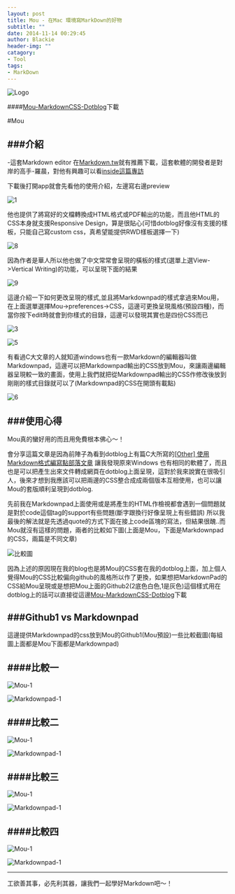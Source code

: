 ```yaml
---
layout: post
title: Mou - 在Mac 環境寫MarkDown的好物
subtitle: ""
date: 2014-11-14 00:29:45
author: Blackie
header-img: ""
catagory:
- Tool
tags:
- MarkDown
---
```


<!-- More -->

![Logo](http://dl.dropboxusercontent.com/u/20925528/%E6%8A%80%E8%A1%93Blog/blogs/20130831/mou_logo.png)

####[Mou-MarkdownCSS-Dotblog](http://github.com/blackie1019/Mou-MarkdownCSS-Dotblog)下載

#Mou

###介紹
---

-這套Markdown editor 在[Markdown.tw](http://markdown.tw/)就有推薦下載，這套軟體的開發者是對岸的高手-羅晨，對他有興趣可以看[inside這篇專訪](http://www.inside.com.tw/2013/07/19/mou-creator-chen-luo-interview)

下載後打開app就會先看他的使用介紹，左邊寫右邊preview

![1](http://dl.dropboxusercontent.com/u/20925528/%E6%8A%80%E8%A1%93Blog/blogs/20130831/1.png)

他也提供了將寫好的文檔轉換成HTML格式或PDF輸出的功能，而且他HTML的CSS本身就支援Responsive Design，算是很貼心(可惜dotblog好像沒有支援的樣板，只能自己寫custom css，真希望能提供RWD樣板選擇一下)

![8](http://dl.dropboxusercontent.com/u/20925528/%E6%8A%80%E8%A1%93Blog/blogs/20130831/8.png)

因為作者是華人所以他也做了中文常常會呈現的橫板的樣式(選單上選View->Vertical Writing)的功能，可以呈現下面的結果

![9](http://dl.dropboxusercontent.com/u/20925528/%E6%8A%80%E8%A1%93Blog/blogs/20130831/9.png)

這邊介紹一下如何更改呈現的樣式,並且將Markdownpad的樣式拿過來Mou用，在上面選單選擇Mou->preferences->CSS，這邊可更換呈現風格(預設四種)，而當你按下edit時就會到你樣式的目錄，這邊可以發現其實也是四份CSS而已

![3](http://dl.dropboxusercontent.com/u/20925528/%E6%8A%80%E8%A1%93Blog/blogs/20130831/3.png)

![5](http://dl.dropboxusercontent.com/u/20925528/%E6%8A%80%E8%A1%93Blog/blogs/20130831/5.png)

有看過C大文章的人就知道windows也有一款Markdown的編輯器叫做Markdownpad，這邊可以把Markdownpad輸出的CSS放到Mou，來讓兩邊編輯器呈現較一致的畫面，使用上我們就把從Markdownpad輸出的CSS作修改後放到剛剛的樣式目錄就可以了(Markdownpad的CSS在開頭有載點)

![6](http://dl.dropboxusercontent.com/u/20925528/%E6%8A%80%E8%A1%93Blog/blogs/20130831/6.png)

###使用心得
---

Mou真的蠻好用的而且用免費根本佛心～！

會分享這篇文章是因為前陣子為看到dotblog上有篇C大所寫的[[Other] 使用Markdown格式編寫點部落文章](http://www.dotblogs.com.tw/clark/archive/2013/08/25/115495.aspx) 讓我發現原來Windows 也有相同的軟體了，而且也是可以把產生出來文件轉成網頁在dotblog上面呈現，這對於我來說實在很吸引人，後來才想到我應該可以把兩邊的CSS整合成成兩個版本互相使用，也可以讓Mou的套版順利呈現到dotblog.


先前我在Markdownpad上面使用或是將產生的HTML作檢視都會遇到一個問題就是對於code這個tag的support有些問題(斷字跟換行好像呈現上有些錯誤)
所以我最後的解法就是先透過quote的方式下面在接上code區塊的寫法，但結果很醜..而Mou就沒有這樣的問題，兩者的比較如下圖(上面是Mou，下面是Markdownpad的CSS，兩篇是不同文章)

![比較圖](http://dl.dropboxusercontent.com/u/20925528/%E6%8A%80%E8%A1%93Blog/blogs/20130831/7.png)

因為上述的原因現在我的blog也是將Mou的CSS套在我的dotblog上面，加上個人覺得Mou的CSS比較偏向github的風格所以作了更換，如果想把MarkdownPad的CSS給Mou呈現或是想把Mou上面的Github2(2底色白色,1是灰色)這個樣式用在dotblog上的話可以直接從這邊[Mou-MarkdownCSS-Dotblog](http://github.com/blackie1019/Mou-MarkdownCSS-Dotblog)下載


###Github1 vs Markdownpad
---

這邊提供Markdownpad的css放到Mou的Github1(Mou預設)一些比較截圖(每組圖上面都是Mou下面都是Markdownpad)

####比較一
---

![Mou-1](http://dl.dropboxusercontent.com/u/20925528/%E6%8A%80%E8%A1%93Blog/blogs/20130831/MouGithub_1.png)

![Markdownpad-1](http://dl.dropboxusercontent.com/u/20925528/%E6%8A%80%E8%A1%93Blog/blogs/20130831/MakeDownPad_1.png)

####比較二
---

![Mou-1](http://dl.dropboxusercontent.com/u/20925528/%E6%8A%80%E8%A1%93Blog/blogs/20130831/MouGithub_2.png)

![Markdownpad-1](http://dl.dropboxusercontent.com/u/20925528/%E6%8A%80%E8%A1%93Blog/blogs/20130831/MakeDownPad_2.png)

####比較三
---

![Mou-1](http://dl.dropboxusercontent.com/u/20925528/%E6%8A%80%E8%A1%93Blog/blogs/20130831/MouGithub_3.png)

![Markdownpad-1](http://dl.dropboxusercontent.com/u/20925528/%E6%8A%80%E8%A1%93Blog/blogs/20130831/MakeDownPad_3.png)

####比較四
---

![Mou-1](http://dl.dropboxusercontent.com/u/20925528/%E6%8A%80%E8%A1%93Blog/blogs/20130831/MouGithub_4.png)

![Markdownpad-1](http://dl.dropboxusercontent.com/u/20925528/%E6%8A%80%E8%A1%93Blog/blogs/20130831/MakeDownPad_4.png)

---

工欲善其事，必先利其器，讓我們一起學好Markdown吧～！
